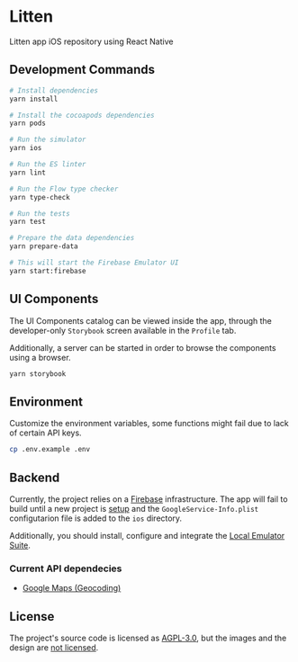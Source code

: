 # Litten

Litten app iOS repository using React Native

## Development Commands

```sh
# Install dependencies
yarn install

# Install the cocoapods dependencies
yarn pods

# Run the simulator
yarn ios

# Run the ES linter
yarn lint

# Run the Flow type checker
yarn type-check

# Run the tests
yarn test

# Prepare the data dependencies
yarn prepare-data

# This will start the Firebase Emulator UI
yarn start:firebase
```

## UI Components

The UI Components catalog can be viewed inside the app, through the
developer-only `Storybook` screen available in the `Profile` tab.

Additionally, a server can be started in order to browse the components using
a browser.

```sh
yarn storybook
```

## Environment

Customize the environment variables, some functions might fail due to lack of
certain API keys.

```sh
cp .env.example .env
```

## Backend

Currently, the project relies on a [Firebase][firebase] infrastructure. The app
will fail to build until a new project is [setup][setupfirebase] and the
`GoogleService-Info.plist` configutarion file is added to the `ios` directory.

Additionally, you should install, configure and integrate the
[Local Emulator Suite][emulator].

### Current API dependecies

- [Google Maps (Geocoding)][googleapikey]

## License

The project's source code is licensed as [AGPL-3.0][license], but the images and
the design are [not licensed][licenseimgs].

<!-- References -->

[firebase]: https://firebase.google.com
[setupfirebase]: https://firebase.google.com/docs/ios/setup
[emulator]: https://firebase.google.com/docs/emulator-suite/install_and_configure
[googleapikey]: https://developers.google.com/maps/documentation/geocoding/get-api-key
[license]: ./LICENSE
[licenseimgs]: ./lib/images/README.md
